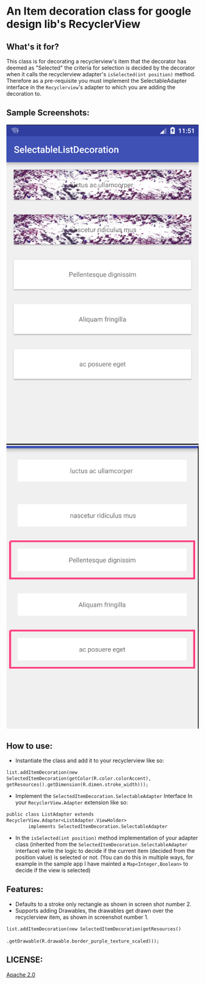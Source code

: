 # An Item decoration class for google design lib's RecyclerView

## What's it for?
This class is for decorating a recyclerview's item that the decorator has deemed as "Selected"
the criteria for selection is decided by the decorator when it calls the recyclerview adapter's 
`isSelected(int position)` method. Therefore as a pre-requisite you must implement the SelectableAdapter 
interface in the `Recyclerview`'s adapter to which you are adding the decoration to. 

## Sample Screenshots:
![Sample 1](assets/Selection_001.png)
![Sample 2](assets/Selection_002.png)

## How to use:
 - Instantiate the class and add it to your recyclerview like so:
```
list.addItemDecoration(new SelectedItemDecoration(getColor(R.color.colorAccent), getResources().getDimension(R.dimen.stroke_width)));
```

 - Implement the `SelectedItemDecoration.SelectableAdapter` Interface In your `RecyclerView.Adapter` extension like so:
```
public class ListAdapter extends RecyclerView.Adapter<ListAdapter.ViewHolder>
        implements SelectedItemDecoration.SelectableAdapter
```

 - In the `isSelected(int position)` method implementation of your adapter class (inherited from the `SelectedItemDecoration.SelectableAdapter` interface) write the logic to decide if the current item (decided from the position value) is selected or not. (You can do this in multiple ways, for example in the sample app I have mainted a `Map<Integer,Boolean>` to decide if  the view is selected)


## Features:
- Defaults to a stroke only rectangle as shown in screen shot number 2.
- Supports adding Drawables, the drawables get drawn over the recyclerview item, as shown in screenshot number 1.

```
list.addItemDecoration(new SelectedItemDecoration(getResources()
                .getDrawable(R.drawable.border_purple_texture_scaled)));
```

## LICENSE:
[Apache 2.0](LICENSE)